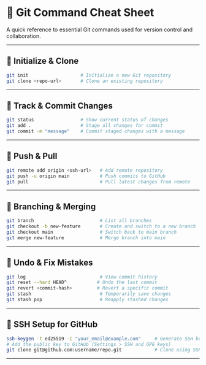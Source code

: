 # 🧾 Git Command Cheat Sheet

A quick reference to essential Git commands used for version control and collaboration.

---

## 🔧 Initialize & Clone

```bash
git init                   # Initialize a new Git repository
git clone <repo-url>       # Clone an existing repository
```

---

## 📁 Track & Commit Changes

```bash
git status                 # Show current status of changes
git add .                  # Stage all changes for commit
git commit -m "message"    # Commit staged changes with a message
```

---

## 🚀 Push & Pull

```bash
git remote add origin <ssh-url>   # Add remote repository
git push -u origin main           # Push commits to GitHub
git pull                          # Pull latest changes from remote
```

---

## 🌿 Branching & Merging

```bash
git branch                        # List all branches
git checkout -b new-feature       # Create and switch to a new branch
git checkout main                 # Switch back to main branch
git merge new-feature             # Merge branch into main
```

---

## 🧠 Undo & Fix Mistakes

```bash
git log                           # View commit history
git reset --hard HEAD^           # Undo the last commit
git revert <commit-hash>         # Revert a specific commit
git stash                         # Temporarily save changes
git stash pop                     # Reapply stashed changes
```

---

## 🔐 SSH Setup for GitHub

```bash
ssh-keygen -t ed25519 -C "your_email@example.com"     # Generate SSH key
# Add the public key to GitHub (Settings > SSH and GPG keys)
git clone git@github.com:username/repo.git            # Clone using SSH
```

---
